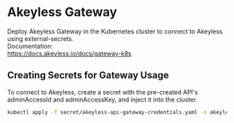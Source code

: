 # Akeyless Gateway

Deploy Akeyless Gateway in the Kubernetes cluster to connect to Akeyless using external-secrets.  
Documentation:  
https://docs.akeyless.io/docs/gateway-k8s

## Creating Secrets for Gateway Usage

To connect to Akeyless, create a secret with the pre-created API's adminAccessId and adminAccessKey, and inject it into the cluster.
```bash
kubectl apply -f secret/akeyless-api-gateway-credentials.yaml -n akeyless
```